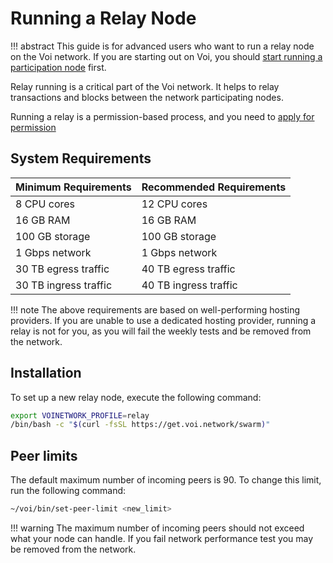 # Running a Relay Node

!!! abstract
    This guide is for advanced users who want to run a relay node on the Voi network.
    If you are starting out on Voi, you should [start running a participation node](../../installation/system-requirements/) first.

Relay running is a critical part of the Voi network. It helps to relay transactions and blocks between the network participating nodes.

Running a relay is a permission-based process, and you need to [apply for permission](https://docs.voi.network/node-runners/become-a-relay-runner/)

## System Requirements

| Minimum Requirements  | Recommended Requirements |
|-----------------------|--------------------------|
| 8 CPU cores           | 12 CPU cores             |
| 16 GB RAM             | 16 GB RAM                |
| 100 GB storage        | 100 GB storage           |
| 1 Gbps network        | 1 Gbps network           |
| 30 TB egress traffic  | 40 TB egress traffic     |
| 30 TB ingress traffic | 40 TB ingress traffic    |

!!! note
    The above requirements are based on well-performing hosting providers. If you are unable to use a dedicated hosting
    provider, running a relay is not for you, as you will fail the weekly tests and be removed from the network.

## Installation

To set up a new relay node, execute the following command:

```bash
export VOINETWORK_PROFILE=relay
/bin/bash -c "$(curl -fsSL https://get.voi.network/swarm)"
```

## Peer limits

The default maximum number of incoming peers is 90. To change this limit, run the following command:

```bash
~/voi/bin/set-peer-limit <new_limit>
```

!!! warning
    The maximum number of incoming peers should not exceed what your node can handle.
    If you fail network performance test you may be removed from the network.
